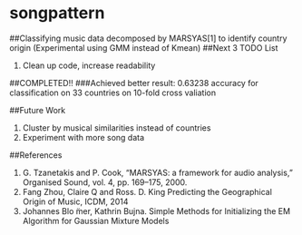 # songpattern
##Classifying music data decomposed by MARSYAS[1] to identify country origin (Experimental using GMM instead of Kmean)
##Next 3 TODO List
<ol>
  <li>Clean up code, increase readability</li>
</ol>

##COMPLETED!!
###Achieved better result: 0.63238 accuracy for classification on 33 countries on 10-fold cross valiation

##Future Work
<ol>
   <li>Cluster by musical similarities instead of countries</li>
   <li>Experiment with more song data</li>
</ol>
##References
<ol>
  <li>G. Tzanetakis and P. Cook, “MARSYAS: a framework for audio analysis,” Organised Sound, vol. 4, pp. 169–175, 2000.</li>
  <li>Fang Zhou, Claire Q and Ross. D. King Predicting the Geographical Origin of Music, ICDM, 2014</li>
  <li>Johannes Blo ̈mer, Kathrin Bujna. Simple Methods for Initializing the EM Algorithm for Gaussian Mixture Models</li>
</ol>
